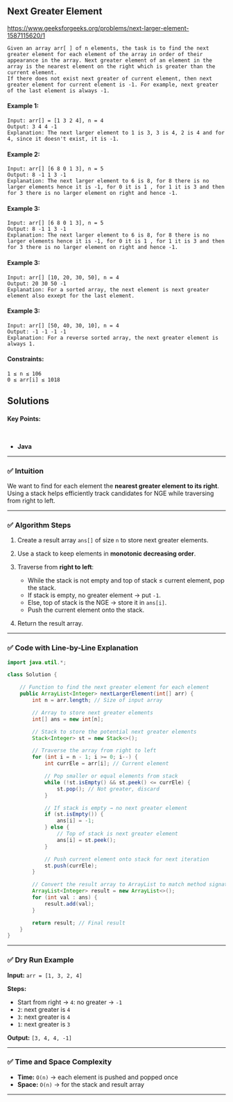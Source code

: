 ## Next Greater Element


https://www.geeksforgeeks.org/problems/next-larger-element-1587115620/1


```
Given an array arr[ ] of n elements, the task is to find the next greater element for each element of the array in order of their appearance in the array. Next greater element of an element in the array is the nearest element on the right which is greater than the current element.
If there does not exist next greater of current element, then next greater element for current element is -1. For example, next greater of the last element is always -1.
```


#### Example 1:

```
Input: arr[] = [1 3 2 4], n = 4
Output: 3 4 4 -1
Explanation: The next larger element to 1 is 3, 3 is 4, 2 is 4 and for 4, since it doesn't exist, it is -1.

```

#### Example 2:
```
Input: arr[] [6 8 0 1 3], n = 5
Output: 8 -1 1 3 -1
Explanation: The next larger element to 6 is 8, for 8 there is no larger elements hence it is -1, for 0 it is 1 , for 1 it is 3 and then for 3 there is no larger element on right and hence -1.
```

#### Example 3:
```
Input: arr[] [6 8 0 1 3], n = 5
Output: 8 -1 1 3 -1
Explanation: The next larger element to 6 is 8, for 8 there is no larger elements hence it is -1, for 0 it is 1 , for 1 it is 3 and then for 3 there is no larger element on right and hence -1.
```
#### Example 3:

```
Input: arr[] [10, 20, 30, 50], n = 4
Output: 20 30 50 -1
Explanation: For a sorted array, the next element is next greater element also exxept for the last element.
```

#### Example 3:
```
Input: arr[] [50, 40, 30, 10], n = 4
Output: -1 -1 -1 -1
Explanation: For a reverse sorted array, the next greater element is always 1.
```

#### Constraints:
```
1 ≤ n ≤ 106
0 ≤ arr[i] ≤ 1018
```


## Solutions

#### Key Points:
```


```

* **Java**


---

### ✅ **Intuition**

We want to find for each element the **nearest greater element to its right**. Using a stack helps efficiently track candidates for NGE while traversing from right to left.

---

### ✅ **Algorithm Steps**

1. Create a result array `ans[]` of size `n` to store next greater elements.
2. Use a stack to keep elements in **monotonic decreasing order**.
3. Traverse from **right to left**:

   * While the stack is not empty and top of stack ≤ current element, pop the stack.
   * If stack is empty, no greater element → put `-1`.
   * Else, top of stack is the NGE → store it in `ans[i]`.
   * Push the current element onto the stack.
4. Return the result array.

---

### ✅ **Code with Line-by-Line Explanation**

```java
import java.util.*;

class Solution {

    // Function to find the next greater element for each element
    public ArrayList<Integer> nextLargerElement(int[] arr) {
        int n = arr.length; // Size of input array

        // Array to store next greater elements
        int[] ans = new int[n];

        // Stack to store the potential next greater elements
        Stack<Integer> st = new Stack<>();

        // Traverse the array from right to left
        for (int i = n - 1; i >= 0; i--) {
            int currEle = arr[i]; // Current element

            // Pop smaller or equal elements from stack
            while (!st.isEmpty() && st.peek() <= currEle) {
                st.pop(); // Not greater, discard
            }

            // If stack is empty → no next greater element
            if (st.isEmpty()) {
                ans[i] = -1;
            } else {
                // Top of stack is next greater element
                ans[i] = st.peek();
            }

            // Push current element onto stack for next iteration
            st.push(currEle);
        }

        // Convert the result array to ArrayList to match method signature
        ArrayList<Integer> result = new ArrayList<>();
        for (int val : ans) {
            result.add(val);
        }

        return result; // Final result
    }
}
```

---

### ✅ **Dry Run Example**

**Input:** `arr = [1, 3, 2, 4]`

**Steps:**

* Start from right → `4`: no greater → `-1`
* `2`: next greater is `4`
* `3`: next greater is `4`
* `1`: next greater is `3`

**Output:** `[3, 4, 4, -1]`

---

### ✅ **Time and Space Complexity**

* **Time:** `O(n)` → each element is pushed and popped once
* **Space:** `O(n)` → for the stack and result array

---




























